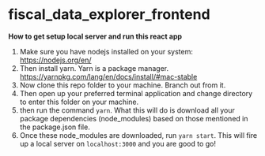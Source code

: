 # fiscal_data_explorer_frontend

**How to get setup local server and run this react app**

1. Make sure you have nodejs installed on your system: https://nodejs.org/en/
2. Then install yarn. Yarn is a package manager. https://yarnpkg.com/lang/en/docs/install/#mac-stable
3. Now clone this repo folder to your machine. Branch out from it.
4. Then open up your preferred terminal application and change directory to enter this folder on your machine.
5. then run the command ``` yarn ```. What this will do is download all your package dependencies (node_modules) based on those mentioned in the package.json file.
6. Once these node_modules are downloaded, run ``` yarn start ```. This will fire up a local server on ```localhost:3000``` and you are good to go!
